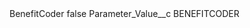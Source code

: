 <?xml version="1.0" encoding="UTF-8"?>
<CustomMetadata xmlns="http://soap.sforce.com/2006/04/metadata" xmlns:xsi="http://www.w3.org/2001/XMLSchema-instance" xmlns:xsd="http://www.w3.org/2001/XMLSchema">
    <label>BenefitCoder</label>
    <protected>false</protected>
    <values>
        <field>Parameter_Value__c</field>
        <value xsi:type="xsd:string">BENEFITCODER</value>
    </values>
</CustomMetadata>
